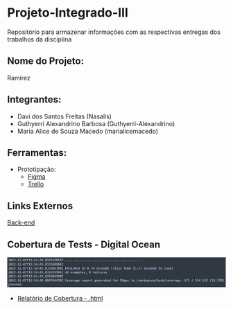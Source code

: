 # Projeto-Integrado-III

Repositório para armazenar informações com as respectivas entregas dos trabalhos da disciplina

## Nome do Projeto:
Ramírez

## Integrantes:
- Davi dos Santos Freitas (Nasalis)
- Guthyerri Alexandrino Barbosa (Guthyerri-Alexandrino)
- Maria Alice de Souza Macedo (marialicemacedo)

## Ferramentas:
- Prototipação:
  - [Figma](https://www.figma.com/file/cOwwb2VGmEsEI1R0rnzblF/Projeto-Integrado-II-e-III?node-id=502%3A3)
  - [Trello](https://trello.com/invite/b/RaDXpwpf/c8d5c221ec8f491e8c0694f4ba1a8791/ramirez)

## Links Externos
[Back-end](https://github.com/Nasalis/ramirez)


## Cobertura de Tests - Digital Ocean
![alt text](./projectAssets/photo1670456400.jpeg)

- [Relatório de Cobertura - .html](./projectAssets/coverage/index.html)